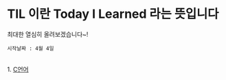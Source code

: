 # TIL 이란 Today I Learned 라는 뜻입니다
최대한 열심히 올려보겠습니다~!<br>

```
시작날짜 : 4월 4일
```

<br>
1. <a href ='https://github.com/wjdtkdgur00/TIL/tree/main/c%EC%96%B8%EC%96%B4'>C언어</a>
